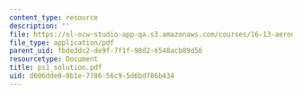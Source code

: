 ```yaml
---
content_type: resource
description: ''
file: https://ol-ocw-studio-app-qa.s3.amazonaws.com/courses/16-13-aerodynamics-of-viscous-fluids-fall-2003/d006dde00b1e778656c95d6bd786b434_ps1_solution.pdf
file_type: application/pdf
parent_uid: fbde3dc2-de9f-7f1f-98d2-6548acb89d56
resourcetype: Document
title: ps1_solution.pdf
uid: d006dde0-0b1e-7786-56c9-5d6bd786b434
---
```

